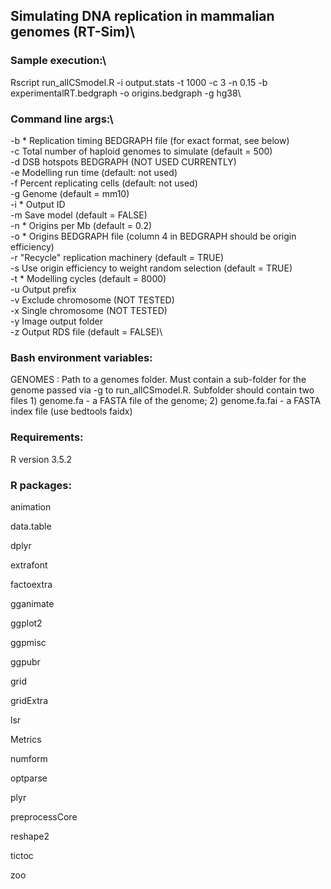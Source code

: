 ## Simulating DNA replication in mammalian genomes (RT-Sim)\

### Sample execution:\

Rscript run_allCSmodel.R -i output.stats -t 1000 -c 3 -n 0.15 -b experimentalRT.bedgraph -o origins.bedgraph -g hg38\

### Command line args:\
-b      *  Replication timing BEDGRAPH file (for exact format, see below)\
-c         Total number of haploid genomes to simulate (default = 500)\
-d         DSB hotspots BEDGRAPH (NOT USED CURRENTLY)\
-e         Modelling run time (default: not used)\
-f         Percent replicating cells (default: not used)\
-g         Genome (default = mm10)\
-i      *  Output ID \
-m         Save model (default = FALSE)\
-n      *  Origins per Mb (default = 0.2)\
-o      *  Origins BEDGRAPH file (column 4 in BEDGRAPH should be origin efficiency)\
-r         "Recycle" replication machinery (default = TRUE)\
-s         Use origin efficiency to weight random selection (default = TRUE)\
-t      *  Modelling cycles (default = 8000)\
-u         Output prefix\
-v         Exclude chromosome (NOT TESTED)\
-x         Single chromosome (NOT TESTED)\
-y         Image output folder\
-z         Output RDS file (default = FALSE)\\

### Bash environment variables: 
GENOMES : Path to a genomes folder. Must contain a sub-folder for the genome passed via -g to run_allCSmodel.R. Subfolder should contain two files 1) genome.fa - a FASTA file of the genome; 2) genome.fa.fai - a FASTA index file (use bedtools faidx)


### Requirements: 

R version 3.5.2


### R packages: 

animation

data.table

dplyr

extrafont

factoextra

gganimate

ggplot2

ggpmisc

ggpubr

grid

gridExtra

lsr

Metrics

numform 

optparse

plyr

preprocessCore

reshape2

tictoc

zoo




